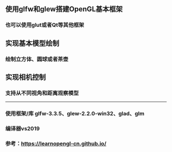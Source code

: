 ## 使用glfw和glew搭建OpenGL基本框架
### 也可以使用glut或者Qt等其他框架
## 实现基本模型绘制
### 绘制立方体、圆球或者茶壶
## 实现相机控制
### 支持从不同视角和距离观察模型
********
### 使用框架/库 glfw-3.3.5、glew-2.2.0-win32、glad、glm
### 编译器vs2019
### 参考：https://learnopengl-cn.github.io/
